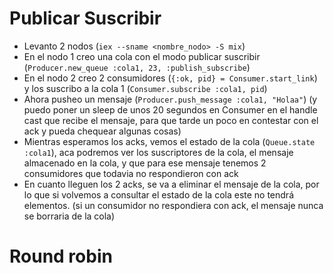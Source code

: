 # Publicar Suscribir

* Levanto 2 nodos (`iex --sname <nombre_nodo> -S mix`)
* En el nodo 1 creo una cola con el modo publicar suscribir (`Producer.new_queue :cola1, 23, :publish_subscribe`)
* En el nodo 2 creo 2 consumidores (`{:ok, pid} = Consumer.start_link`) y los suscribo a la cola 1 (`Consumer.subscribe :cola1, pid`)
* Ahora pusheo un mensaje (`Producer.push_message :cola1, "Holaa"`) (y puedo poner un sleep de unos 20 segundos en Consumer en el handle cast que recibe el mensaje, para que tarde un poco en contestar con el ack y pueda chequear algunas cosas)
* Mientras esperamos los acks, vemos el estado de la cola (`Queue.state :cola1`), aca podremos ver los suscriptores de la cola, el mensaje almacenado en la cola, y que para ese mensaje tenemos 2 consumidores que todavia no respondieron con ack
* En cuanto lleguen los 2 acks, se va a eliminar el mensaje de la cola, por lo que si volvemos a consultar el estado de la cola este no tendrá elementos. (si un consumidor no respondiera con ack, el mensaje nunca se borraria de la cola)

# Round robin
